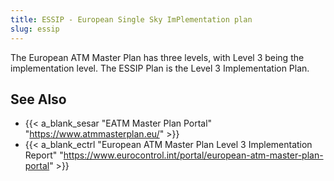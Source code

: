 ```yaml
---
title: ESSIP - European Single Sky ImPlementation plan
slug: essip
---
```


The European ATM Master Plan has three levels, with Level 3 being
the implementation level.
The ESSIP Plan is the Level 3 Implementation Plan.

## See Also

* {{< a_blank_sesar "EATM Master Plan Portal" "https://www.atmmasterplan.eu/" >}}
* {{< a_blank_ectrl "European ATM Master Plan Level 3 Implementation Report" "https://www.eurocontrol.int/portal/european-atm-master-plan-portal" >}}
